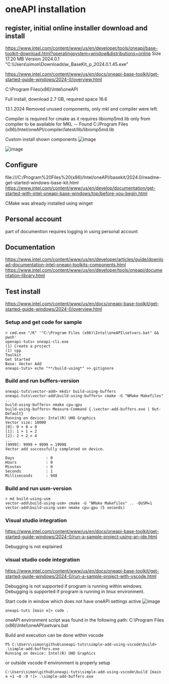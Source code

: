 # oneAPI installation

## register, initial online installer download and install
https://www.intel.com/content/www/us/en/developer/tools/oneapi/base-toolkit-download.html?operatingsystem=window&distributions=online
Size	17.20 MB
Version	2024.0.1
"C:\Users\simon\Downloads\w_BaseKit_p_2024.0.1.45.exe"

https://www.intel.com/content/www/us/en/docs/oneapi-base-toolkit/get-started-guide-windows/2024-0/overview.html

C:\Program Files(x86)\Intel\oneAPI

Full install, download 2.7 GB, required space 16.6

13.1.2024 Removed unused components, only mkl and compiler were left.

Compiler is required for cmake as it requires libiomp5md.lib only from compiler to be available for MKL
-- Found C:/Program Files (x86)/Intel/oneAPI/compiler/latest/lib/libiomp5md.lib

Custom install shown components
![image](https://github.com/simo-11/oneapi-tuts/assets/1210784/f062d97f-8e68-40c7-a9b6-de1646384ea8)

![image](https://github.com/simo-11/oneapi-tuts/assets/1210784/fa3379fe-124d-4962-9cee-a36b13ce9df9)

## Configure

file:///C:/Program%20Files%20(x86)/Intel/oneAPI/basekit/2024.0/readme-get-started-windows-base-kit.html
https://www.intel.com/content/www/us/en/develop/documentation/get-started-with-intel-oneapi-base-windows/top/before-you-begin.html

CMake was already installed using winget

## Personal account 
part of documention requires logging in using personal account

## Documentation
https://www.intel.com/content/www/us/en/developer/articles/guide/download-documentation-intel-oneapi-toolkits-components.html
https://www.intel.com/content/www/us/en/developer/tools/oneapi/documentation-library.html

## Test install
https://www.intel.com/content/www/us/en/docs/oneapi-base-toolkit/get-started-guide-windows/2024-0/overview.html

### Setup and get code for sample
```
> cmd.exe "/K" '"C:\Program Files (x86)\Intel\oneAPI\setvars.bat" && pwsh'
openapi-tuts> oneapi-cli.exe
(1) Create a project
(1) cpp
Toolkit
Get Started
Base: Vector Add
oneapi-tuts> echo "**/build-using*" >>.gitignore
```
### Build and run buffers-version
```
oneapi-tuts\vector-add> mkdir build-using-buffers
oneapi-tuts\vector-add\build-using-buffers> cmake -G "NMake Makefiles" ..
build-using-buffers> nmake cpu-gpu
build-using-buffers> Measure-Command {.\vector-add-buffers.exe | Out-Default}
Running on device: Intel(R) UHD Graphics
Vector size: 10000
[0]: 0 + 0 = 0
[1]: 1 + 1 = 2
[2]: 2 + 2 = 4
...
[9999]: 9999 + 9999 = 19998
Vector add successfully completed on device.

Days              : 0
Hours             : 0
Minutes           : 0
Seconds           : 1
Milliseconds      : 948

```
### Build and run usm-version
```
> md build-using-usm
vector-add\build-using-usm> cmake -G "NMake Makefiles" .. -DUSM=1
vector-add\build-using-usm> nmake cpu-gpu (5 seconds)
```

### Visual studio integration
https://www.intel.com/content/www/us/en/docs/oneapi-base-toolkit/get-started-guide-windows/2024-0/run-a-sample-project-using-an-ide.html

Debugging is not explained

### visual studio code integration
https://www.intel.com/content/www/us/en/docs/oneapi-base-toolkit/get-started-guide-windows/2024-0/run-a-sample-project-with-vscode.html

Debugging is not supported if program is running within windows.
Debugging is supported if program is running in linux environment.


Start code in window which does not have oneAPI settings active
![image](https://github.com/simo-11/oneapi-tuts/assets/1210784/534df4f8-424a-4c24-bd2c-416ee785c1c5)

```
oneapi-tuts [main ≡]> code .
```
oneAPI environment script was found in the following path: C:\Program Files (x86)\Intel\oneAPI\setvars.bat

Build and execution can be done within vscode
```
PS C:\Users\simon\github\oneapi-tuts\simple-add-using-vscode\build> .\simple-add-buffers.exe
Running on device: Intel(R) UHD Graphics
```
or outside vscode if environment is properly setup
```
C:\Users\simon\github\oneapi-tuts\simple-add-using-vscode\build [main ≡ +1 ~0 -0 !]> .\simple-add-buffers.exe
```



